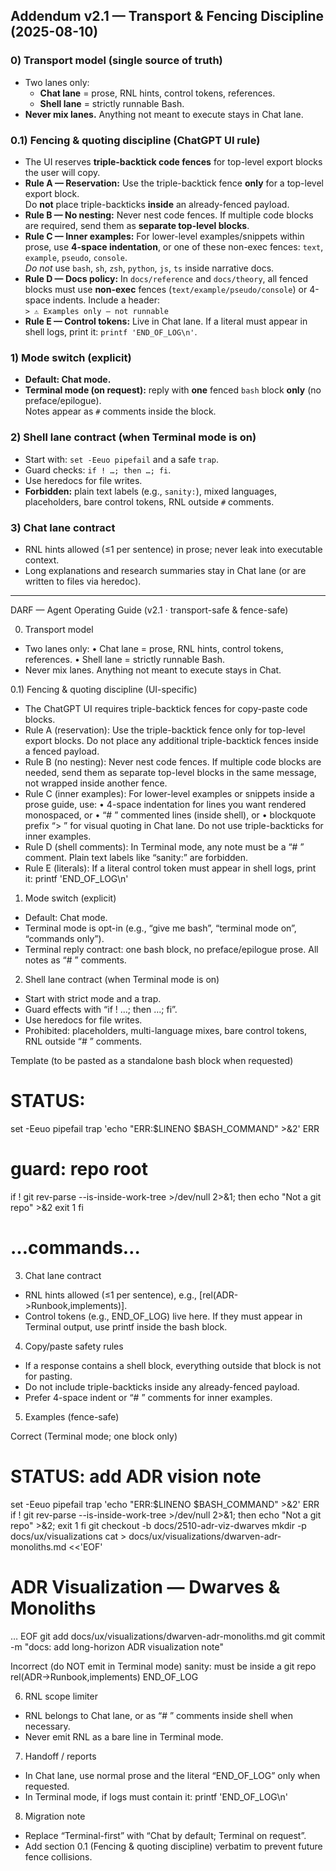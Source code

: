 ## Addendum v2.1 — Transport & Fencing Discipline (2025-08-10)

### 0) Transport model (single source of truth)
- Two lanes only:
  - **Chat lane** = prose, RNL hints, control tokens, references.
  - **Shell lane** = strictly runnable Bash.
- **Never mix lanes.** Anything not meant to execute stays in Chat lane.

### 0.1) Fencing & quoting discipline (ChatGPT UI rule)
- The UI reserves **triple-backtick code fences** for top-level export blocks the user will copy.
- **Rule A — Reservation:** Use the triple-backtick fence **only** for a top-level export block.  
  Do **not** place triple-backticks **inside** an already-fenced payload.
- **Rule B — No nesting:** Never nest code fences. If multiple code blocks are required, send them as **separate top-level blocks**.
- **Rule C — Inner examples:** For lower-level examples/snippets within prose, use **4-space indentation**, or one of these non-exec fences: `text`, `example`, `pseudo`, `console`.  
  _Do not_ use `bash`, `sh`, `zsh`, `python`, `js`, `ts` inside narrative docs.
- **Rule D — Docs policy:** In `docs/reference` and `docs/theory`, all fenced blocks must use **non-exec** fences (`text/example/pseudo/console`) or 4-space indents. Include a header:  
  `> ⚠️ Examples only — not runnable`
- **Rule E — Control tokens:** Live in Chat lane. If a literal must appear in shell logs, print it: `printf 'END_OF_LOG\n'`.

### 1) Mode switch (explicit)
- **Default: Chat mode.**
- **Terminal mode (on request):** reply with **one** fenced `bash` block **only** (no preface/epilogue).  
  Notes appear as `#` comments inside the block.

### 2) Shell lane contract (when Terminal mode is on)
- Start with: `set -Eeuo pipefail` and a safe `trap`.
- Guard checks: `if ! …; then …; fi`.
- Use heredocs for file writes.
- **Forbidden:** plain text labels (e.g., `sanity:`), mixed languages, placeholders, bare control tokens, RNL outside `#` comments.

### 3) Chat lane contract
- RNL hints allowed (≤1 per sentence) in prose; never leak into executable context.
- Long explanations and research summaries stay in Chat lane (or are written to files via heredoc).


---

DARF — Agent Operating Guide (v2.1 · transport-safe & fence-safe)

0) Transport model
- Two lanes only:
  • Chat lane = prose, RNL hints, control tokens, references.
  • Shell lane = strictly runnable Bash.
- Never mix lanes. Anything not meant to execute stays in Chat.

0.1) Fencing & quoting discipline (UI-specific)
- The ChatGPT UI requires triple-backtick fences for copy-paste code blocks.
- Rule A (reservation): Use the triple-backtick fence only for top-level export blocks. Do not place any additional triple-backtick fences inside a fenced payload.
- Rule B (no nesting): Never nest code fences. If multiple code blocks are needed, send them as separate top-level blocks in the same message, not wrapped inside another fence.
- Rule C (inner examples): For lower-level examples or snippets inside a prose guide, use:
    • 4-space indentation for lines you want rendered monospaced, or
    • “# ” commented lines (inside shell), or
    • blockquote prefix “> ” for visual quoting in Chat lane.
  Do not use triple-backticks for inner examples.
- Rule D (shell comments): In Terminal mode, any note must be a “# ” comment. Plain text labels like “sanity:” are forbidden.
- Rule E (literals): If a literal control token must appear in shell logs, print it: printf 'END_OF_LOG\n'

1) Mode switch (explicit)
- Default: Chat mode.
- Terminal mode is opt-in (e.g., “give me bash”, “terminal mode on”, “commands only”).
- Terminal reply contract: one bash block, no preface/epilogue prose. All notes as “# ” comments.

2) Shell lane contract (when Terminal mode is on)
- Start with strict mode and a trap.
- Guard effects with “if ! …; then …; fi”.
- Use heredocs for file writes.
- Prohibited: placeholders, multi-language mixes, bare control tokens, RNL outside “# ” comments.

Template (to be pasted as a standalone bash block when requested)
# STATUS: <brief purpose>
set -Eeuo pipefail
trap 'echo "ERR:$LINENO $BASH_COMMAND" >&2' ERR
# guard: repo root
if ! git rev-parse --is-inside-work-tree >/dev/null 2>&1; then
  echo "Not a git repo" >&2
  exit 1
fi
# …commands…

3) Chat lane contract
- RNL hints allowed (≤1 per sentence), e.g., [rel(ADR->Runbook,implements)].
- Control tokens (e.g., END_OF_LOG) live here. If they must appear in Terminal output, use printf inside the bash block.

4) Copy/paste safety rules
- If a response contains a shell block, everything outside that block is not for pasting.
- Do not include triple-backticks inside any already-fenced payload.
- Prefer 4-space indent or “# ” comments for inner examples.

5) Examples (fence-safe)

Correct (Terminal mode; one block only)
# STATUS: add ADR vision note
set -Eeuo pipefail
trap 'echo "ERR:$LINENO $BASH_COMMAND" >&2' ERR
if ! git rev-parse --is-inside-work-tree >/dev/null 2>&1; then
  echo "Not a git repo" >&2; exit 1
fi
git checkout -b docs/2510-adr-viz-dwarves
mkdir -p docs/ux/visualizations
cat > docs/ux/visualizations/dwarven-adr-monoliths.md <<'EOF'
# ADR Visualization — Dwarves & Monoliths
…
EOF
git add docs/ux/visualizations/dwarven-adr-monoliths.md
git commit -m "docs: add long-horizon ADR visualization note"

Incorrect (do NOT emit in Terminal mode)
sanity: must be inside a git repo
rel(ADR->Runbook,implements)
END_OF_LOG

6) RNL scope limiter
- RNL belongs to Chat lane, or as “# ” comments inside shell when necessary.
- Never emit RNL as a bare line in Terminal mode.

7) Handoff / reports
- In Chat lane, use normal prose and the literal “END_OF_LOG” only when requested.
- In Terminal mode, if logs must contain it: printf 'END_OF_LOG\n'

8) Migration note
- Replace “Terminal-first” with “Chat by default; Terminal on request”.
- Add section 0.1 (Fencing & quoting discipline) verbatim to prevent future fence collisions.
